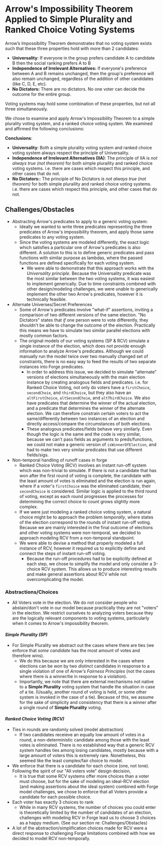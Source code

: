 # Arrow's Impossibility Theorem Applied to Simple Plurality and Ranked Choice Voting Systems

Arrow’s Impossibility Theorem demonstrates that no voting system exists such that these three properties hold with more than 2 candidates:
- **Universality**: If everyone in the group prefers candidate A to candidate B then the social ranking prefers A to B
- **Independence of Irrelevant Alternatives:** If everyone's preference between A and B remains unchanged, then the group's preference will also remain unchanged, regardless of the addition of other candidates (like C, D, E, etc).
- **No Dictators:** There are no dictators. No one voter can decide the outcome for the entire group.

Voting systems may hold some combination of these properties, but not all three simultaneously.   


We chose to examine and apply Arrow's Impossibility Theorem to a simple plurality voting system, and a ranked choice voting system. We examined and affirmed the following conclusions:

**Conclusions**:
- **Universality**: Both a simple plurality voting system and ranked choice voting system always respect the principle of Universality.
- **Independence of Irrelevant Alternatives (IIA)**: The principle of IIA is *not always true (not theorem)* for both simple pluraility and ranked choice voting systems. i.e. there are cases which respect this principle, and other cases that do not.
- **No Dictators:**: The principle of No Dictators is *not always true (not theorem)* for both simple pluraility and ranked choice voting systems. i.e. there are cases which respect this principle, and other cases that do not.


## Challenges/Obstacles
- Abstracting Arrow's predicates to apply to a generic voting system:
  - Ideally we wanted to write three predicates representing the three predicates of Arrow's impossibility theorem, and apply those same predicates to any voting system. 
  - Since the voting systems are modeled differently, the exact logic which satisfies a particular one of Arrow's predicates is also different. A solution to this is to define generic predicates and pass functions with similar purpose as lambdas, where the passed functions are defined specifically for each voting system. 
    - We were able to demonstrate that this approach works with the *Universality principle*. Because the Universality predicate was the most similar between the two voting systems, it was easiest to implement generically. Due to time constraints combined with other design/modeling challenges, we were unable to generically implement the other two Arrow's predicates, however it is technically feasible. 
- Alternate Universes/Secret Preferences
  - Some of Arrow's predicates involve "what-if" assertions, inviting a comparison of two different versions of the same election. "No Dictators" states that *if* one person were to vote differently, they shouldn't be able to change the outcome of the election. Practically this means we have to simulate two similar parallel elections with mostly common factors.
  - The original models of our voting systems (SP & RCV) simulate a single instance of the election, which does not provide enough information to analyze Arrow's predicates. Although we could manually run the model twice over two manually changed set of constraints, there is no easy way to feed the results of two separate instances into Forge predicates.
    - In order to address this issue, we decided to simulate "alternate" versions of elections simultaneously with the main election instance by creating analogous fields and predicates. i.e. for Ranked Choice Voting, not only do voters have a `firstChoice`, `secondChoie`, and `thirdChoice`, but they also have an `altFirstChoice`, `altSecondChoie`, and `altThirdChoice`. We also have predicates that determine the winner of the actual election, and a predicate that determines the winner of the alternate election. We can therefore constrain certain voters to act the same/differently between two instances of an election and directly access/compare the circumstances of both elections.
    - These analogous predicates/fields behave very similarly. Even though the logic is the same and the code is very similar, because we can't pass fields as arguments to preds/functions, we could not make a generic version of `isWinnerOfElection`, and had to make two very similar predicates that use different fields/sigs.
- Non-temporal handling of runoff cases in forge
  - Ranked Choice Voting (RCV) involves an instant run-off system which was non-trivial to simulate. If there is not a candidate that has won after the first round of voting is complete, the candidate with the least amount of votes is eliminated and the election is run again, where if a voter's `firstChoice` was the eliminated candidate, their `secondChoice` is considered. Similar logic is applied to the third round of voting, except as each round progresses the processes for determining the correct choice to count grows slightly more complex.
  - If we were just modeling a ranked choice voting system, a natural choice might be to approach the problem *temporally*, where states of the election correspond to the rounds of instant run-off voting. Because we are mainly interested in the final outcome of elections and other voting systems were non-temporal, we decided to approach modeling RCV from a non-temporal standpoint. 
  - We were able to devise a method that properly modeled a full instance of RCV, however it required us to explicitly define and connect the steps of instant run-off voting.
    - Because the run-off procedures had to be explicitly defined at each step, we chose to simplify the model and only consider a 3-choice RCV system. This allows us to produce interesting results and make general assertions about RCV while not overcomplicating the model.


### **Abstractions/Choices**

- All Voters vote in the election. We do not consider people who abstain/don't vote in our model because practically they are not "voters" in the election. We restrict ourselves to analyzing voters because they are the logically relevant components to voting systems, particularly when it comes to Arrow's impossibility theorem.

#### *Simple Plurality (SP)*
- For Simple Plurality we abstract out the cases where there are ties (we enforce that *some candidate* has the most amount of votes and therefore wins). 
  - We do this because we are only interested in the cases where elections can be *won* by two *distinct* candidates in response to a single violation of one of *Arrow's Fairness Principles* (not the cases where there is a winner/tie in response to a violation).
  - Importantly, we note that there are external mechanisms not native to a **Simple Plurality** voting system that handle the situation in case of a tie. (Usually, another round of voting is held, or some other system is invoked in the case of a tie). Because of this, we assume for the sake of simplicity and consistency that there is a winner after a single round of **Simple Plurality** voting.

#### *Ranked Choice Voting (RCV)*
- Ties in rounds are randomly solved (model abstraction)
  - If two candidates receieve an equally low amount of votes in a round, a non-deterministic candidate among those with the least votes is eliminated. There is no established way that a generic RCV system handles ties among losing candidates, mostly because with a large amount of voters this is extremely rare. Nonetheless, this seemed like the least complex/fair choice to model.
- We enforce that there is a candidate for each choice (one, not lone). Following the spirit of our "All voters vote" design decision,
  - It is true that some RCV systems offer more choices than a voter must choose, but for the sake of modeling an ideal-RCV election (and making assertions about the ideal system) combined with Forge model challenges, we chose to enforce that all Voters provide a candidate for each possible choice.
- Each voter has exactly 3 choices to rank
  - While in many RCV systems, the number of choices you could enter is theoretically limited by the number of candidates of an election, challenges with modeling RCV in Forge lead us to choose 3 choices as a happy medium. (See our section re: Challenges/Obstacles)
- A lot of the abstraction/simplification choices made for RCV were a direct response to challenging Forge limitations combined with how we decided to model RCV non-temporally.
